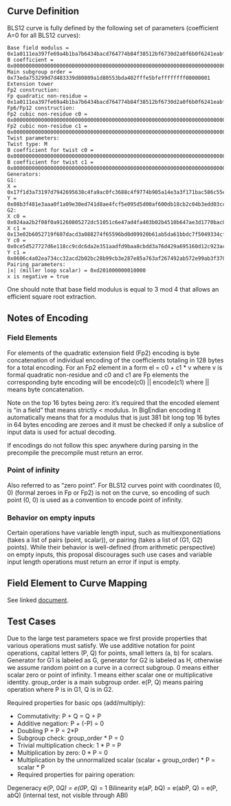 ## Curve Definition
BLS12 curve is fully defined by the following set of parameters (coefficient A=0 for all BLS12 curves):

```
Base field modulus = 0x1a0111ea397fe69a4b1ba7b6434bacd764774b84f38512bf6730d2a0f6b0f6241eabfffeb153ffffb9feffffffffaaab
B coefficient = 0x000000000000000000000000000000000000000000000000000000000000000000000000000000000000000000000004
Main subgroup order = 0x73eda753299d7d483339d80809a1d80553bda402fffe5bfeffffffff00000001
Extension tower
Fp2 construction:
Fp quadratic non-residue = 0x1a0111ea397fe69a4b1ba7b6434bacd764774b84f38512bf6730d2a0f6b0f6241eabfffeb153ffffb9feffffffffaaaa
Fp6/Fp12 construction:
Fp2 cubic non-residue c0 = 0x000000000000000000000000000000000000000000000000000000000000000000000000000000000000000000000001
Fp2 cubic non-residue c1 = 0x000000000000000000000000000000000000000000000000000000000000000000000000000000000000000000000001
Twist parameters:
Twist type: M
B coefficient for twist c0 = 0x000000000000000000000000000000000000000000000000000000000000000000000000000000000000000000000004
B coefficient for twist c1 = 0x000000000000000000000000000000000000000000000000000000000000000000000000000000000000000000000004
Generators:
G1:
X = 0x17f1d3a73197d7942695638c4fa9ac0fc3688c4f9774b905a14e3a3f171bac586c55e83ff97a1aeffb3af00adb22c6bb
Y = 0x08b3f481e3aaa0f1a09e30ed741d8ae4fcf5e095d5d00af600db18cb2c04b3edd03cc744a2888ae40caa232946c5e7e1
G2:
X c0 = 0x024aa2b2f08f0a91260805272dc51051c6e47ad4fa403b02b4510b647ae3d1770bac0326a805bbefd48056c8c121bdb8
X c1 = 0x13e02b6052719f607dacd3a088274f65596bd0d09920b61ab5da61bbdc7f5049334cf11213945d57e5ac7d055d042b7e
Y c0 = 0x0ce5d527727d6e118cc9cdc6da2e351aadfd9baa8cbdd3a76d429a695160d12c923ac9cc3baca289e193548608b82801
Y c1 = 0x0606c4a02ea734cc32acd2b02bc28b99cb3e287e85a763af267492ab572e99ab3f370d275cec1da1aaa9075ff05f79be
Pairing parameters:
|x| (miller loop scalar) = 0xd201000000010000
x is negative = true
```
One should note that base field modulus is equal to 3 mod 4 that allows an efficient square root extraction.


## Notes of Encoding
### Field Elements
For elements of the quadratic extension field (Fp2) encoding is byte concatenation of individual encoding of the coefficients totaling in 128 bytes for a total encoding. For an Fp2 element in a form el = c0 + c1 * v where v is formal quadratic non-residue and c0 and c1 are Fp elements the corresponding byte encoding will be encode(c0) || encode(c1) where || means byte concatenation.

Note on the top 16 bytes being zero: it’s required that the encoded element is “in a field” that means strictly < modulus. In BigEndian encoding it automatically means that for a modulus that is just 381 bit long top 16 bytes in 64 bytes encoding are zeroes and it must be checked if only a subslice of input data is used for actual decoding.

If encodings do not follow this spec anywhere during parsing in the precompile the precompile must return an error.
 
### Point of infinity
Also referred to as “zero point”. For BLS12 curves point with coordinates (0, 0) (formal zeroes in Fp or Fp2) is not on the curve, so encoding of such point (0, 0) is used as a convention to encode point of infinity.

 ### Behavior on empty inputs
Certain operations have variable length input, such as multiexponentiations (takes a list of pairs (point, scalar)), or pairing (takes a list of (G1, G2) points). While their behavior is well-defined (from arithmetic perspective) on empty inputs, this proposal discourages such use cases and variable input length operations must return an error if input is empty.


## Field Element to Curve Mapping
See linked [document](https://github.com/namankumar/stellar-protocol/blob/master/contents/cap-tbd/field_element_to_curve_point_mapping.md).



## Test Cases
Due to the large test parameters space we first provide properties that various operations must satisfy. We use additive notation for point operations, capital letters (P, Q) for points, small letters (a, b) for scalars. Generator for G1 is labeled as G, generator for G2 is labeled as H, otherwise we assume random point on a curve in a correct subgroup. 0 means either scalar zero or point of infinity. 1 means either scalar one or multiplicative identity. group_order is a main subgroup order. e(P, Q) means pairing operation where P is in G1, Q is in G2.

Required properties for basic ops (add/multiply):

- Commutativity: P + Q = Q + P
- Additive negation: P + (-P) = 0
- Doubling P + P = 2*P
- Subgroup check: group_order * P = 0
- Trivial multiplication check: 1 * P = P
- Multiplication by zero: 0 * P = 0
- Multiplication by the unnormalized scalar (scalar + group_order) * P = scalar * P
- Required properties for pairing operation:

Degeneracy e(P, 0*Q) = e(0*P, Q) = 1
Bilinearity e(a*P, b*Q) = e(a*b*P, Q) = e(P, a*b*Q) (internal test, not visible through ABI)
